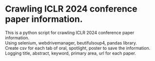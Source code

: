 # Crawling ICLR 2024 conference paper information.

This is a python script for crawling ICLR 2024 conference paper information.  
Using selenium, webdrivemanager, beutifulsoup4, pandas library.  
Create csv for each tab of oral, spotlight, poster to save the information.  
Logging title, abstract, keyword, primary area, url for each paper.  
